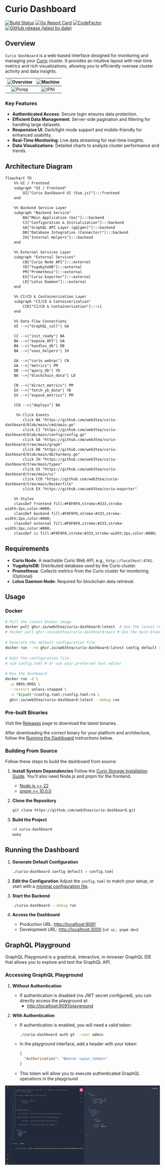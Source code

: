 
# Curio Dashboard

[![Build Status](https://github.com/web3tea/curio-dashboard/workflows/CI/badge.svg)](https://github.com/web3tea/curio-dashboard/actions) [![Go Report Card](https://goreportcard.com/badge/github.com/web3tea/curio-dashboard)](https://goreportcard.com/report/github.com/web3tea/curio-dashboard) [![CodeFactor](https://www.codefactor.io/repository/github/web3tea/curio-dashboard/badge)](https://www.codefactor.io/repository/github/web3tea/curio-dashboard) [![GitHub release (latest by date)](https://img.shields.io/github/v/release/web3tea/curio-dashboard)](https://github.com/web3tea/curio-dashboard/releases)

## Overview

`Curio Dashboard` is a web-based interface designed for monitoring and managing your [Curio](https://github.com/filecoin-project/curio) cluster. It provides an intuitive layout with real-time metrics and rich visualizations, allowing you to efficiently oversee cluster activity and data insights.

| ![Overview](https://pub-9a61031c6282458db7b0b90fa2365e69.r2.dev/curio-dashboard/overview.png) | ![Machine](https://pub-9a61031c6282458db7b0b90fa2365e69.r2.dev/curio-dashboard/machines.png) |
|:--------------------------------:|:------------------------------:|
| ![Porep](https://pub-9a61031c6282458db7b0b90fa2365e69.r2.dev/curio-dashboard/porep.png) | ![IPNI](https://pub-9a61031c6282458db7b0b90fa2365e69.r2.dev/curio-dashboard/ipni.png) |
### Key Features

- **Authenticated Access**: Secure login ensures data protection.
- **Efficient Data Management**: Server-side pagination and filtering for handling large datasets.
- **Responsive UI**: Dark/light mode support and mobile-friendly for enhanced usability.
- **Real-Time Monitoring**: Live data streaming for real-time insights.
- **Data Visualizations**: Detailed charts to analyze cluster performance and trends.

## Architecture Diagram
```mermaid
flowchart TD
    %% UI / Frontend
    subgraph "UI / Frontend"
        UI["Curio Dashboard UI (Vue.js)"]:::frontend
    end

    %% Backend Service Layer
    subgraph "Backend Service"
        BA["Main Application (Go)"]:::backend
        CI["Configuration & Initialization"]:::backend
        GA["GraphQL API Layer (gqlgen)"]:::backend
        DB["Database Integration (Connector)"]:::backend
        IH["Internal Helpers"]:::backend
    end

    %% External Services Layer
    subgraph "External Services"
        CN["Curio Node API"]:::external
        YD["YugabyteDB"]:::external
        PM["Prometheus"]:::external
        EX["Curio Exporter"]:::external
        LD["Lotus Daemon"]:::external
    end

    %% CI/CD & Containerization Layer
    subgraph "CI/CD & Containerization"
        CCD["CI/CD & Containerization"]:::ci
    end

    %% Data Flow Connections
    UI -->|"GraphQL_call"| GA

    CI -->|"init_ready"| BA
    BA -->|"expose_API"| GA
    BA -->|"handles_db"| DB
    BA -->|"uses_helpers"| IH

    GA -->|"curio webrpc"| CN
    GA -->|"metrics"| PM
    DB -->|"query_db"| YD
    BA -->|"blockchain_data"| LD

    CN -->|"direct_metrics"| PM
    EX -->|"fetch_yb_data"| YD
    EX -->|"expose_metrics"| PM

    CCD -->|"deploys"| BA

     %% Click Events
        click BA "https://github.com/web3tea/curio-dashboard/blob/main/cmd/main.go"
        click CI "https://github.com/web3tea/curio-dashboard/blob/main/config/config.go"
        click GA "https://github.com/web3tea/curio-dashboard/tree/main/graph"
        click DB "https://github.com/web3tea/curio-dashboard/blob/main/db/harmony.go"
        click IH "https://github.com/web3tea/curio-dashboard/tree/main/types"
        click UI "https://github.com/web3tea/curio-dashboard/tree/main/ui"
        click CCD "https://github.com/web3tea/curio-dashboard/tree/main/Dockerfile"
        click EX "https://github.com/web3tea/curio-exporter"

    %% Styles
    classDef frontend fill:#F0F0F0,stroke:#333,stroke-width:2px,color:#000;
    classDef backend fill:#F0F0F0,stroke:#333,stroke-width:2px,color:#000;
    classDef external fill:#F0F0F0,stroke:#333,stroke-width:2px,color:#000;
    classDef ci fill:#F0F0F0,stroke:#333,stroke-width:2px,color:#000;
```

## Requirements

- **Curio Node**: A reachable Curio Web API, e.g., `http://localhost:4701`.
- **YugabyteDB**: Distributed database used by the Curio cluster.
- **Prometheus**: Collects metrics from the Curio cluster for monitoring. (Optional)
- **Lotus Daemon Node**: Required for blockchain data retrieval.

## Usage

### Docker

```bash
# Pull the latest Docker image
docker pull ghcr.io/web3tea/curio-dashboard:latest  # Use the latest release
# docker pull ghcr.io/web3tea/curio-dashboard:main # Use the main branch

# Generate the default configuration file
docker run --rm ghcr.io/web3tea/curio-dashboard:latest config default > config.toml

# Edit the configuration file
# vim config.toml # or use your preferred text editor

# Run the dashboard
docker run -d \
  -p 9091:9091 \
  --restart unless-stopped \
  -v "$(pwd)"/config.toml:/config.toml:ro \
  ghcr.io/web3tea/curio-dashboard:latest --debug run
```

### Pre-built Binaries

Visit the [Releases](https://github.com/web3tea/curio-dashboard/releases) page to download the latest binaries.

After downloading the correct binary for your platform and architecture, follow the [Running the Dashboard](#running-the-dashboard) instructions below.

### Building From Source

Follow these steps to build the dashboard from source:

1. **Install System Dependencies**
   Follow the [Curio Storage Installation Guide](https://docs.curiostorage.org/installation#linux-build-from-source).
   You’ll also need Node.js and pnpm for the frontend.
   * [Node.js >= 22](https://nodejs.org/en/download/)
   * [pnpm >= 10.0.0](https://pnpm.io/installation)

2. **Clone the Repository**
   ```bash
   git clone https://github.com/web3tea/curio-dashboard.git
   ```

3. **Build the Project**
   ```bash
   cd curio-dashboard
   make
   ```

## Running the Dashboard

1. **Generate Default Configuration**
   ```bash
   ./curio-dashboard config default > config.toml
   ```

2. **Edit the Configuration**
   Adjust the `config.toml` to match your setup, or start with a [minimal configuration file](minimal.config.toml).

3. **Start the Backend**
   ```bash
   ./curio-dashboard --debug run
   ```

4. **Access the Dashboard**
   - Production URL: [http://localhost:9091](http://localhost:9091)
   - Development URL: [http://localhost:3000](http://localhost:3000) (`cd ui; pnpm dev`)

## GraphQL Playground

GraphQL Playground is a graphical, interactive, in-browser GraphQL IDE that allows you to explore and test the GraphQL API.

### Accessing GraphQL Playground

1. **Without Authentication**
   - If authentication is disabled (no JWT secret configured), you can directly access the playground at:
     - [http://localhost:9091/playground](http://localhost:9091/playground)

2. **With Authentication**
   - If authentication is enabled, you will need a valid token:
     ```bash
     ./curio-dashboard auth gt --user admin
     ```
   - In the playground interface, add a header with your token:
     ```json
     {
       "Authorization": "Bearer <your_token>"
     }
     ```
   - This token will allow you to execute authenticated GraphQL operations in the playground

![Playground](assets/playground.png)
